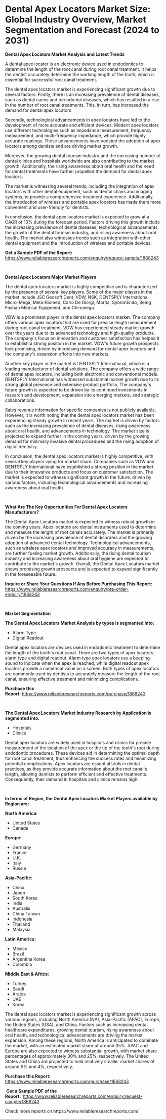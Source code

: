 <p><h1>Dental Apex Locators Market Size: Global Industry Overview, Market Segmentation and Forecast (2024 to 2031)</h1></p><p><strong>Dental Apex Locators Market Analysis and Latest Trends</strong></p>
<p><p>A dental apex locator is an electronic device used in endodontics to determine the length of the root canal during root canal treatment. It helps the dentist accurately determine the working length of the tooth, which is essential for successful root canal treatment.</p><p>The dental apex locators market is experiencing significant growth due to several factors. Firstly, there is an increasing prevalence of dental diseases, such as dental caries and periodontal diseases, which has resulted in a rise in the number of root canal treatments. This, in turn, has increased the demand for dental apex locators.</p><p>Secondly, technological advancements in apex locators have led to the development of more accurate and efficient devices. Modern apex locators use different technologies such as impedance measurement, frequency measurement, and multi-frequency impedance, which provide highly accurate readings. These advancements have boosted the adoption of apex locators among dentists and are driving market growth.</p><p>Moreover, the growing dental tourism industry and the increasing number of dental clinics and hospitals worldwide are also contributing to the market growth. Additionally, the rising awareness about oral health and the need for dental treatments have further propelled the demand for dental apex locators.</p><p>The market is witnessing several trends, including the integration of apex locators with other dental equipment, such as dental chairs and imaging systems, to provide a comprehensive treatment experience. Additionally, the introduction of wireless and portable apex locators has made them more convenient and user-friendly for dentists.</p><p>In conclusion, the dental apex locators market is expected to grow at a CAGR of 13% during the forecast period. Factors driving this growth include the increasing prevalence of dental diseases, technological advancements, the growth of the dental tourism industry, and rising awareness about oral health. The market also witnesses trends such as integration with other dental equipment and the introduction of wireless and portable devices.</p></p>
<p><strong>Get a Sample PDF of the Report:&nbsp;</strong> <a href="https://www.reliableresearchreports.com/enquiry/request-sample/1868243">https://www.reliableresearchreports.com/enquiry/request-sample/1868243</a></p>
<p>&nbsp;</p>
<p><strong>Dental Apex Locators Major Market Players</strong></p>
<p><p>The dental apex locators market is highly competitive and is characterized by the presence of several key players. Some of the major players in the market include JSC Geosoft Dent, VDW, NSK, DENTSPLY International, Micro-Mega, Meta-Biomed, Carlo De Giorgi, Morita, SybronEndo, Being Foshan Medical Equipment, and Chiromega.</p><p>VDW is a prominent player in the dental apex locators market. The company offers various apex locators that are used for precise length measurement during root canal treatment. VDW has experienced steady market growth over the years due to its advanced technology and high-quality products. The company's focus on innovation and customer satisfaction has helped it to establish a strong position in the market. VDW's future growth prospects look promising, driven by increasing demand for dental apex locators and the company's expansion efforts into new markets.</p><p>Another key player in the market is DENTSPLY International, which is a leading manufacturer of dental solutions. The company offers a wide range of dental apex locators, including both electronic and conventional models. DENTSPLY International has witnessed substantial market growth due to its strong global presence and extensive product portfolio. The company's future growth is expected to be driven by its continued investments in research and development, expansion into emerging markets, and strategic collaborations.</p><p>Sales revenue information for specific companies is not publicly available. However, it is worth noting that the dental apex locators market has been experiencing steady growth in recent years. The market is driven by factors such as the increasing prevalence of dental diseases, rising awareness about oral health, and advancements in technology. The market size is projected to expand further in the coming years, driven by the growing demand for minimally invasive dental procedures and the rising adoption of digital dentistry.</p><p>In conclusion, the dental apex locators market is highly competitive, with several key players vying for market share. Companies such as VDW and DENTSPLY International have established a strong position in the market due to their innovative products and focus on customer satisfaction. The market is expected to witness significant growth in the future, driven by various factors, including technological advancements and increasing awareness about oral health.</p></p>
<p>&nbsp;</p>
<p><strong>What Are The Key Opportunities For Dental Apex Locators Manufacturers?</strong></p>
<p><p>The Dental Apex Locators market is expected to witness robust growth in the coming years. Apex locators are dental instruments used to determine and measure the length of root canals accurately. The market is primarily driven by the increasing prevalence of dental disorders and the growing adoption of advanced dental technology. Technological advancements, such as wireless apex locators and improved accuracy in measurements, are further fueling market growth. Additionally, the rising dental tourism industry and increasing awareness about oral hygiene are expected to contribute to the market's growth. Overall, the Dental Apex Locators market shows promising growth prospects and is expected to expand significantly in the foreseeable future.</p></p>
<p><strong>Inquire or Share Your Questions If Any Before Purchasing This Report:</strong> <a href="https://www.reliableresearchreports.com/enquiry/pre-order-enquiry/1868243">https://www.reliableresearchreports.com/enquiry/pre-order-enquiry/1868243</a></p>
<p>&nbsp;</p>
<p><strong>Market Segmentation</strong></p>
<p><strong>The Dental Apex Locators Market Analysis by types is segmented into:</strong></p>
<p><ul><li>Alarm Type</li><li>Digital Readout</li></ul></p>
<p><p>Dental apex locators are devices used in endodontic treatment to determine the length of the tooth's root canal. There are two types of apex locators: alarm type and digital readout. Alarm type apex locators use a beeping sound to indicate when the apex is reached, while digital readout apex locators provide a numerical value on a screen. Both types of apex locators are commonly used by dentists to accurately measure the length of the root canal, ensuring effective treatment and minimizing complications.</p></p>
<p><strong>Purchase this Report:&nbsp;</strong><a href="https://www.reliableresearchreports.com/purchase/1868243">https://www.reliableresearchreports.com/purchase/1868243</a></p>
<p>&nbsp;</p>
<p><strong>The Dental Apex Locators Market Industry Research by Application is segmented into:</strong></p>
<p><ul><li>Hospitals</li><li>Clinics</li></ul></p>
<p><p>Dental apex locators are widely used in hospitals and clinics for precise measurement of the location of the apex or the tip of the tooth's root during endodontic procedures. These devices aid in determining the optimal depth for root canal treatment, thus enhancing the success rates and minimizing potential complications. Apex locators are essential tools in dental practices, as they provide accurate information about the root canal's length, allowing dentists to perform efficient and effective treatments. Consequently, their demand in hospitals and clinics remains high.</p></p>
<p>&nbsp;</p>
<p><strong>In terms of Region, the Dental Apex Locators Market Players available by Region are:</strong></p>
<p>
    <p> <strong> North America: </strong>
        <ul>
            <li>United States</li>
            <li>Canada</li>
        </ul>
        </p> 
    <p> <strong> Europe: </strong>
        <ul>
            <li>Germany</li>
            <li>France</li>
            <li>U.K.</li>
            <li>Italy</li>
            <li>Russia</li>
        </ul>
        </p> 
    <p> <strong> Asia-Pacific: </strong>
        <ul>
            <li>China</li>
            <li>Japan</li>
            <li>South Korea</li>
            <li>India</li>
            <li>Australia</li>
            <li>China Taiwan</li>
            <li>Indonesia</li>
            <li>Thailand</li>
            <li>Malaysia</li>
        </ul>
        </p> 
    <p> <strong> Latin America: </strong>
        <ul>
            <li>Mexico</li>
            <li>Brazil</li>
            <li>Argentina Korea</li>
            <li>Colombia</li>
        </ul>
        </p> 
    <p> <strong> Middle East & Africa: </strong>
        <ul>
            <li>Turkey</li>
            <li>Saudi</li>
            <li>Arabia</li>
            <li>UAE</li>
            <li>Korea</li>
        </ul>
    </p>
    </p>
<p><p>The dental apex locators market is experiencing significant growth across various regions, including North America (NA), Asia-Pacific (APAC), Europe, the United States (USA), and China. Factors such as increasing dental healthcare expenditures, growing dental tourism, rising awareness about oral health, and technological advancements are driving the market expansion. Among these regions, North America is anticipated to dominate the market, with an estimated market share of around 35%. APAC and Europe are also expected to witness substantial growth, with market share percentages of approximately 30% and 25%, respectively. The United States and China are projected to hold relatively smaller market shares of around 5% and 4%, respectively.</p></p>
<p><strong>Purchase this Report: </strong><a href="https://www.reliableresearchreports.com/purchase/1868243">https://www.reliableresearchreports.com/purchase/1868243</a></p>
<p>&nbsp;<strong>Get a Sample PDF of the Report:&nbsp;&nbsp;</strong><a href="https://www.reliableresearchreports.com/enquiry/request-sample/1868243">https://www.reliableresearchreports.com/enquiry/request-sample/1868243</a></p>
<p><strong></strong></p>
<p>Check more reports on https://www.reliableresearchreports.com/</p>